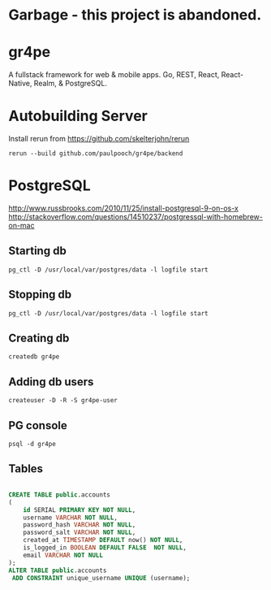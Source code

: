 # Garbage - this project is abandoned.

# gr4pe
A fullstack framework for web &amp; mobile apps.  Go, REST, React, React-Native, Realm, &amp; PostgreSQL.

# Autobuilding Server

Install rerun from https://github.com/skelterjohn/rerun

`rerun --build github.com/paulpooch/gr4pe/backend`

# PostgreSQL
http://www.russbrooks.com/2010/11/25/install-postgresql-9-on-os-x
http://stackoverflow.com/questions/14510237/postgressql-with-homebrew-on-mac

## Starting db
`pg_ctl -D /usr/local/var/postgres/data -l logfile start`

## Stopping db
`pg_ctl -D /usr/local/var/postgres/data -l logfile start`

## Creating db
`createdb gr4pe`

## Adding db users
`createuser -D -R -S gr4pe-user`

## PG console
`psql -d gr4pe`

## Tables
```sql

CREATE TABLE public.accounts
(
    id SERIAL PRIMARY KEY NOT NULL,
    username VARCHAR NOT NULL,
    password_hash VARCHAR NOT NULL,
    password_salt VARCHAR NOT NULL,
    created_at TIMESTAMP DEFAULT now() NOT NULL,
    is_logged_in BOOLEAN DEFAULT FALSE  NOT NULL,
    email VARCHAR NOT NULL
);
ALTER TABLE public.accounts
 ADD CONSTRAINT unique_username UNIQUE (username);

```
